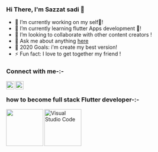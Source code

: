 ### Hi There, I'm Sazzat sadi 👋

- 🔭 I’m currently working on my self🤩!
- 🌱 I’m currently learning flutter Apps development 🤣!
- 👯 I’m looking to collaborate with other content creators !
- 💬 Ask me about anything [here](https://web.facebook.com/pettyprogrammers)
- 🥅 2020 Goals: i'm create my best version!
- ⚡ Fun fact: I love to get together my friend !

### Connect with me-:-

<a href="https://www.youtube.com/c/PettyProgrammer" target="_blank"><img align="left" alt="" width="22px" src="https://cdn.jsdelivr.net/npm/simple-icons@v3/icons/youtube.svg"/></a>
<a href="https://web.facebook.com/pettyprogrammers"><img align="left" alt="" width="22px" src="https://cdn.jsdelivr.net/npm/simple-icons@v3/icons/facebook.svg"/></a>

<br />

### how to become full stack Flutter developer-:-

<a href="https://www.youtube.com/c/PettyProgrammer"><img align="left" alt="" width="100px" src="https://static.wikia.nocookie.net/logo-timeline/images/c/cf/4B4A9751-D2BF-4A93-BDCC-CDCA5326B65F.png" /></a>

  <a href="https://www.youtube.com/c/PettyProgrammer"><img align="left" alt="Visual Studio Code" width="100px" src="https://techcrunch.com/wp-content/uploads/2017/02/android-studio-logo.png" /></a>
   


